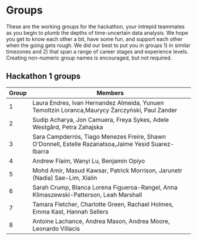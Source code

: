 # Groups
These are the working groups for the hackathon, your intrepid teammates as you begin to plumb the depths of time-uncertain data analysis. We hope you get to know each other a bit, have some fun, and support each other when the going gets rough. We did our best to put you in groups 1) in similar timezones and 2) that span a range of career stages and experience levels. Creating non-numeric group names is encouraged, but not required. 

## Hackathon 1 groups

| Group | Members
| ---- | ----------------------- |   
| 1 | Laura Endres, Ivan Hernandez Almeida, Yunuen Temoltzin Loranca,Maurycy Żarczyński, Paul Zander
| 2 | Sudip Acharya, Jon Camuera, Freya Sykes, Adele Westgård, Petra Zahajska
| 3 | Sara Campderrós, Tiago Menezes Freire, Shawn O'Donnell, Estelle Razanatsoa,Jaime Yesid Suarez-Ibarra
| 4 | Andrew Flaim, Wanyi Lu, Benjamin Opiyo
| 5 | Mohd Amir, Masud Kawsar, Patrick Morrison, Jarunetr (Nadia) Sae-Lim, Xialin
| 6 | Sarah Crump, Blanca Lorena Figueroa-Rangel, Anna Klimaszewski-Patterson, Leah Marshall
| 7 | Tamara Fletcher, Charlotte Green, Rachael Holmes, Emma Kast, Hannah Sellers
| 8 | Antoine Lachance, Andrea Mason, Andrea Moore, Leonardo Villacis


